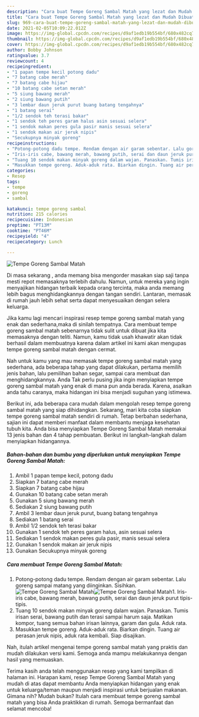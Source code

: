 ```yaml
---
description: "Cara buat Tempe Goreng Sambal Matah yang lezat dan Mudah Dibuat"
title: "Cara buat Tempe Goreng Sambal Matah yang lezat dan Mudah Dibuat"
slug: 969-cara-buat-tempe-goreng-sambal-matah-yang-lezat-dan-mudah-dibuat
date: 2021-02-05T10:09:22.012Z
image: https://img-global.cpcdn.com/recipes/d9af1edb19b554bf/680x482cq70/tempe-goreng-sambal-matah-foto-resep-utama.jpg
thumbnail: https://img-global.cpcdn.com/recipes/d9af1edb19b554bf/680x482cq70/tempe-goreng-sambal-matah-foto-resep-utama.jpg
cover: https://img-global.cpcdn.com/recipes/d9af1edb19b554bf/680x482cq70/tempe-goreng-sambal-matah-foto-resep-utama.jpg
author: Bobby Johnson
ratingvalue: 3.7
reviewcount: 4
recipeingredient:
- "1 papan tempe kecil potong dadu"
- "7 batang cabe merah"
- "7 batang cabe hijau"
- "10 batang cabe setan merah"
- "5 siung bawang merah"
- "2 siung bawang putih"
- "3 lembar daun jeruk purut buang batang tengahnya"
- "1 batang serai"
- "1/2 sendok teh terasi bakar"
- "1 sendok teh peres garam halus asin sesuai selera"
- "1 sendok makan peres gula pasir manis sesuai selera"
- "1 sendok makan air jeruk nipis"
- "Secukupnya minyak goreng"
recipeinstructions:
- "Potong-potong dadu tempe. Rendam dengan air garam sebentar. Lalu goreng sampai matang yang diinginkan. Sisihkan."
- "Iris-iris cabe, bawang merah, bawang putih, serai dan daun jeruk purut tipis-tipis."
- "Tuang 10 sendok makan minyak goreng dalam wajan. Panaskan. Tumis irisan serai, bawang putih dan terasi sampai harum saja. Matikan kompor, tuang semua bahan irisan lainnya, garam dan gula. Aduk rata."
- "Masukkan tempe goreng. Aduk-aduk rata. Biarkan dingin. Tuang air perasan jeruk nipis, aduk rata kembali. Siap disajikan."
categories:
- Resep
tags:
- tempe
- goreng
- sambal

katakunci: tempe goreng sambal 
nutrition: 215 calories
recipecuisine: Indonesian
preptime: "PT13M"
cooktime: "PT46M"
recipeyield: "4"
recipecategory: Lunch

---
```



![Tempe Goreng Sambal Matah](https://img-global.cpcdn.com/recipes/d9af1edb19b554bf/680x482cq70/tempe-goreng-sambal-matah-foto-resep-utama.jpg)

Di masa  sekarang , anda memang bisa mengorder masakan siap saji tanpa mesti repot memasaknya terlebih dahulu. Namun, untuk mereka yang ingin menyajikan hidangan terbaik kepada orang tercinta, maka anda memang lebih bagus menghidangkannya dengan tangan sendiri. Lantaran, memasak di rumah jauh lebih sehat serta dapat menyesuaikan dengan selera keluarga.

Jika kamu lagi mencari inspirasi resep tempe goreng sambal matah yang enak dan sederhana,maka di sinilah tempatnya. Cara membuat tempe goreng sambal matah  sebenarnya tidak sulit untuk dibuat jika kita memasaknya dengan teliti. Namun, kamu tidak usah khawatir akan tidak berhasil dalam membuatnya 
karena dalam artikel ini kami akan mengupas tempe goreng sambal matah dengan cermat.  



Nah untuk kamu yang mau memasak tempe goreng sambal matah yang sederhana, ada beberapa tahap yang dapat dilakukan, pertama memilih jenis bahan, lalu pemilihan bahan segar, sampai cara membuat dan menghidangkannya. Anda Tak perlu pusing jika ingin menyiapkan tempe goreng sambal matah yang enak di mana pun anda berada. Karena, asalkan anda  tahu caranya, maka hidangan ini bisa menjadi suguhan yang istimewa.

Berikut ini, ada beberapa cara mudah dalam mengolah resep tempe goreng sambal matah yang siap dihidangkan. Sekarang, mari kita coba siapkan tempe goreng sambal matah sendiri di rumah. Tetap berbahan sederhana, sajian ini dapat memberi manfaat dalam membantu menjaga kesehatan tubuh kita. Anda bisa menyiapkan Tempe Goreng Sambal Matah memakai 13 jenis bahan dan 4 tahap pembuatan. Berikut ini langkah-langkah dalam menyiapkan hidangannya.

<!--inarticleads1-->

##### Bahan-bahan dan bumbu yang diperlukan untuk menyiapkan Tempe Goreng Sambal Matah:

1. Ambil 1 papan tempe kecil, potong dadu
1. Siapkan 7 batang cabe merah
1. Siapkan 7 batang cabe hijau
1. Gunakan 10 batang cabe setan merah
1. Gunakan 5 siung bawang merah
1. Sediakan 2 siung bawang putih
1. Ambil 3 lembar daun jeruk purut, buang batang tengahnya
1. Sediakan 1 batang serai
1. Ambil 1/2 sendok teh terasi bakar
1. Gunakan 1 sendok teh peres garam halus, asin sesuai selera
1. Sediakan 1 sendok makan peres gula pasir, manis sesuai selera
1. Gunakan 1 sendok makan air jeruk nipis
1. Gunakan Secukupnya minyak goreng




<!--inarticleads2-->

##### Cara membuat Tempe Goreng Sambal Matah:

1. Potong-potong dadu tempe. Rendam dengan air garam sebentar. Lalu goreng sampai matang yang diinginkan. Sisihkan.
<img src="https://img-global.cpcdn.com/steps/7ea402da06ad3cdd/160x128cq70/tempe-goreng-sambal-matah-langkah-memasak-1-foto.jpg" alt="Tempe Goreng Sambal Matah"><img src="https://img-global.cpcdn.com/steps/ea86618ceca7f5d4/160x128cq70/tempe-goreng-sambal-matah-langkah-memasak-1-foto.jpg" alt="Tempe Goreng Sambal Matah">1. Iris-iris cabe, bawang merah, bawang putih, serai dan daun jeruk purut tipis-tipis.
1. Tuang 10 sendok makan minyak goreng dalam wajan. Panaskan. Tumis irisan serai, bawang putih dan terasi sampai harum saja. Matikan kompor, tuang semua bahan irisan lainnya, garam dan gula. Aduk rata.
1. Masukkan tempe goreng. Aduk-aduk rata. Biarkan dingin. Tuang air perasan jeruk nipis, aduk rata kembali. Siap disajikan.




Nah, itulah artikel mengenai  tempe goreng sambal matah  yang praktis dan mudah dilakukan versi kami. Semoga anda mampu melakukannya dengan hasil yang memuaskan. 

Terima kasih anda telah menggunakan resep yang kami tampilkan di halaman ini. Harapan kami, resep  Tempe Goreng Sambal Matah yang mudah di atas dapat membantu Anda menyiapkan hidangan yang enak untuk keluarga/teman maupun menjadi inspirasi untuk berjualan makanan. Gimana nih? Mudah bukan? Itulah cara membuat tempe goreng sambal matah yang bisa Anda praktikkan di rumah. Semoga bermanfaat dan selamat mencoba!

